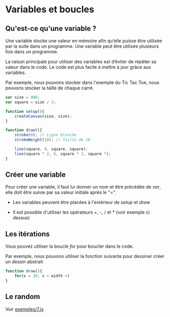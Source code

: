 # Variables et boucles 

## Qu'est-ce qu'une variable ? 

Une variable stocke une valeur en mémoire afin qu’elle puisse être utilisée par la suite dans un programme.
Une variable peut être utilisée plusieurs fois dans un programme.

La raison principale pour utiliser des variables est d’éviter de répéter sa valeur dans le code. Le code est plus facile à mettre à jour grâce aux variables.

Par exemple, nous pouvons stocker dans l'exemple du Tic Tac Toe, nous pouvons stocker la taille de chaque carré.

```javascript
var size = 900;
var square = size / 3;

function setup(){
    createCanvas(size, size);
}

function draw(){
    stroke(0); // Ligne blanche 
    strokeWeight(10); // Taille de 10 

    line(square, 0, square, square);
    line(square * 2, 0, square * 2, square *);
}
```

## Créer une variable 
Pour créer une variable, il faut lui donner un nom et être précédée de *var*, elle doit être suivie par sa valeur initiale après le "=". 

- Les variables peuvent être placées à l'extérieur de *setup* et *draw*

- Il est possible d'utiliser les opérateurs +, -, / et * (voir exemple ci dessus)

## Les itérations 

Vous pouvez utiliser la boucle *for* pour boucler dans le code.

Par exemple, nous pouvons utiliser la fonction suivante pour dessiner créer un dessin abstrait 

```javascript
function draw(){
    for(x = 30; x < width >)
}
```

## Le random 

Voir [exemples/7.js](/code/exemples/7.js)

